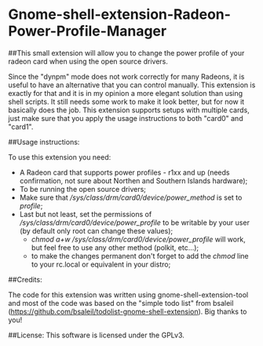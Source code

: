 Gnome-shell-extension-Radeon-Power-Profile-Manager
==================================================

##This small extension will allow you to change the power profile of your radeon card when using the open source drivers.

Since the "dynpm" mode does not work correctly for many Radeons, it is useful to have an alternative that you can control manually.
This extension is exactly for that and it is in my opinion a more elegant solution than using shell scripts.
It still needs some work to make it look better, but for now it basically does the job.
This extension supports setups with multiple cards, just make sure that you apply the usage instructions to both "card0" and "card1".

##Usage instructions:

To use this extension you need:
* A Radeon card that supports power profiles - r1xx and up (needs confirmation, not sure about Northen and Southern Islands hardware);
* To be running the open source drivers;
* Make sure that */sys/class/drm/card0/device/power_method* is set to *profile*;
* Last but not least, set the permissions of */sys/class/drm/card0/device/power_profile* to be writable by your user (by default only root can change these values);
    * *chmod a+w /sys/class/drm/card0/device/power_profile* will work, but feel free to use any other method (polkit, etc...);
    * to make the changes permanent don't forget to add the *chmod* line to your rc.local or equivalent in your distro;

##Credits:

The code for this extension was written using gnome-shell-extension-tool and most of the code was based on the "simple todo list" from bsaleil (https://github.com/bsaleil/todolist-gnome-shell-extension). Big thanks to you!

##License:
This software is licensed under the GPLv3.
